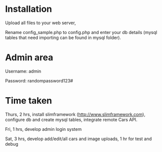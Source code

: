 # Installation

Upload all files to your web server,

Rename config_sample.php to config.php and enter your db details (mysql tables that need importing can be found in mysql folder).

# Admin area

Username: admin

Password: randompassword123#

# Time taken

Thurs, 2 hrs, install slimframework (http://www.slimframework.com), configure db and create mysql tables, integrate remote Cars API.

Fri, 1 hrs, develop admin login system

Sat, 3 hrs, develop add/edit/all cars and image uploads, 1 hr for test and debug
